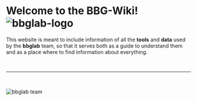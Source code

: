 <!-- # Home -->
# Welcome to the BBG-Wiki! ![bbglab-logo](/assets/images/bbglabLOGO_small.png)

This website is meant to include information of all the **tools** and **data** used by the **bbglab** team, so that it serves both as a guide to understand them and as a place where to find information about everything.

<br/>

---

<br/>

![bbglab team](/assets/images/bbglab_garden.jpg)
